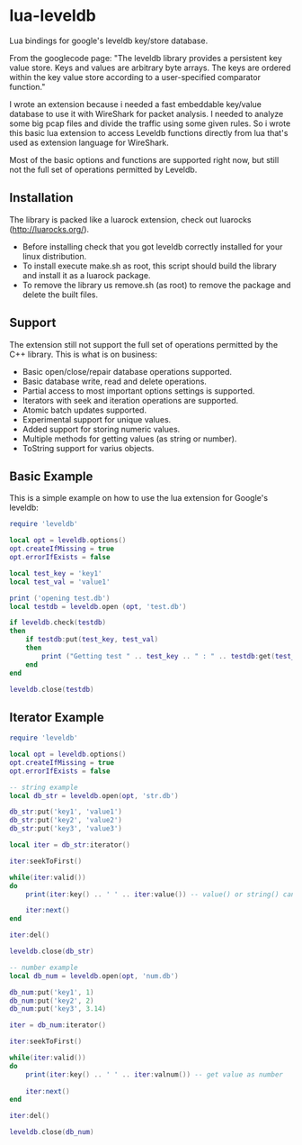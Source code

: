 lua-leveldb
===========

Lua bindings for google's leveldb key/store database.

From the googlecode page:
"The leveldb library provides a persistent key value store. Keys and values are arbitrary byte arrays.
The keys are ordered within the key value store according to a user-specified comparator function."

I wrote an extension because i needed a fast embeddable key/value database to use it with WireShark for packet analysis.
I needed to analyze some big pcap files and divide the traffic using some given rules.
So i wrote this basic lua extension to access Leveldb functions directly from lua that's used as extension language for WireShark.

Most of the basic options and functions are supported right now, but still not the full set of operations permitted by Leveldb.

Installation
-----
The library is packed like a luarock extension, check out luarocks (http://luarocks.org/).
  * Before installing check that you got leveldb correctly installed for your linux distribution.
  * To install execute make.sh as root, this script should build the library and install it as a luarock package.
  * To remove the library us remove.sh (as root) to remove the package and delete the built files.

Support
-----
The extension still not support the full set of operations permitted by the C++ library.
This is what is on business:  
  * Basic open/close/repair database operations supported.  
  * Basic database write, read and delete operations.
  * Partial access to most important options settings is supported.
  * Iterators with seek and iteration operations are supported.
  * Atomic batch updates supported.
  * Experimental support for unique values.
  * Added support for storing numeric values.
  * Multiple methods for getting values (as string or number).
  * ToString support for varius objects.

Basic Example
-----
This is a simple example on how to use the lua extension for Google's leveldb:

```lua
require 'leveldb'

local opt = leveldb.options()
opt.createIfMissing = true
opt.errorIfExists = false

local test_key = 'key1'
local test_val = 'value1'

print ('opening test.db')
local testdb = leveldb.open (opt, 'test.db')

if leveldb.check(testdb)
then
	if testdb:put(test_key, test_val)
	then
		print ("Getting test " .. test_key .. " : " .. testdb:get(test_key))
	end
end

leveldb.close(testdb)
```

Iterator Example
-----
```lua
require 'leveldb'

local opt = leveldb.options()
opt.createIfMissing = true
opt.errorIfExists = false

-- string example
local db_str = leveldb.open(opt, 'str.db')

db_str:put('key1', 'value1')
db_str:put('key2', 'value2')
db_str:put('key3', 'value3')

local iter = db_str:iterator()

iter:seekToFirst()

while(iter:valid())
do
    print(iter:key() .. ' ' .. iter:value()) -- value() or string() can be used

    iter:next()
end

iter:del()

leveldb.close(db_str)

-- number example
local db_num = leveldb.open(opt, 'num.db')

db_num:put('key1', 1)
db_num:put('key2', 2)
db_num:put('key3', 3.14)

iter = db_num:iterator()

iter:seekToFirst()

while(iter:valid())
do
	print(iter:key() .. ' ' .. iter:valnum()) -- get value as number
	
	iter:next()
end

iter:del()

leveldb.close(db_num)
```

